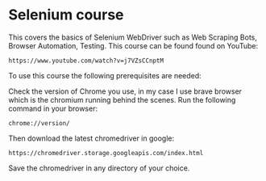 # Selenium course

This covers the basics of Selenium WebDriver such as Web Scraping Bots, Browser Automation, Testing. This course can be found found on YouTube:
```Link
https://www.youtube.com/watch?v=j7VZsCCnptM
```

To use this course the following prerequisites are needed:

Check the version of Chrome you use, in my case I use brave browser which is the chromium running behind the scenes. Run the following command in your browser:
```
chrome://version/
```
Then download the latest chromedriver in google:
```link
https://chromedriver.storage.googleapis.com/index.html
```
Save the chromedriver in any directory of your choice.
